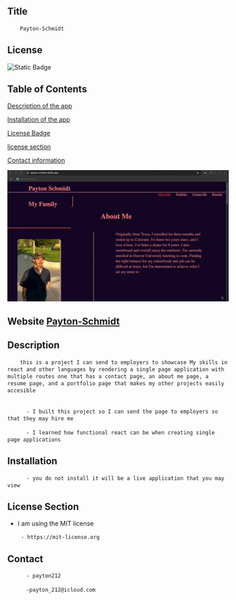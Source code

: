 
  ## Title
        Payton-Schmidt
 
          
## License
![Static Badge](https://img.shields.io/badge/License-%20MIT%20License-red)

   
  ## Table of Contents

[Description of the app](#description)


[Installation of the app](#installation)


[License Badge](#license)


[license section](#license-section)


[Contact information](#contact)
         
![screen shot of deployed website!](./src/components/IMGS/portfolioScreen%20shot.jpg)
  ## Website  [Payton-Schmidt](https://payton-schmidt.netlify.app/)
 ## Description
        this is a project I can send to employers to showcase My skills in react and other languages by rendering a single page application with multiple routes one that has a contact page, an about me page, a resume page, and a portfolio page that makes my other projects easily accesible

        
          - I built this project so I can send the page to employers so that they may hire me
          
          - I learned how functional react can be when creating single page applications

    
  ## Installation

          - you do not install it will be a live application that you may view
           

    
## License Section
 - I am using the MIT license
             
        - https://mit-license.org

  
    
  ## Contact

          - payton212

          -payton_212@icloud.com

